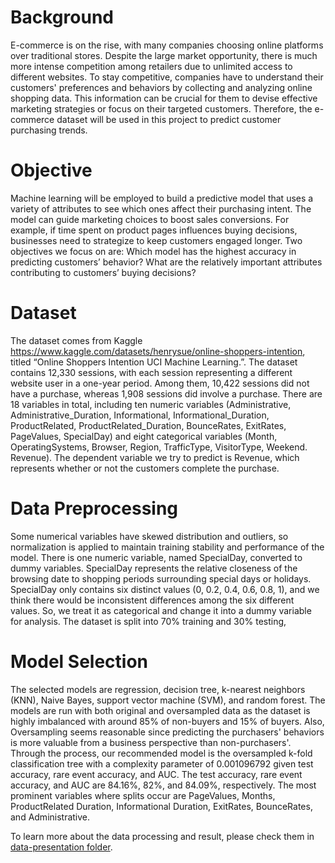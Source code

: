 # Background
E-commerce is on the rise, with many companies choosing online platforms over traditional stores. Despite the large market opportunity, there is much more intense competition among retailers due to unlimited access to different websites. To stay competitive, companies have to understand their customers' preferences and behaviors by collecting and analyzing online shopping data. This information can be crucial for them to devise effective marketing strategies or focus on their targeted customers. Therefore, the e-commerce dataset will be used in this project to predict customer purchasing trends. 

# Objective
Machine learning will be employed to build a predictive model that uses a variety of attributes to see which ones affect their purchasing intent. The model can guide marketing choices to boost sales conversions. For example, if time spent on product pages influences buying decisions, businesses need to strategize to keep customers engaged longer. Two objectives we focus on are: 
Which model has the highest accuracy in predicting customers’ behavior? 
What are the relatively important attributes contributing to customers’ buying decisions? 

# Dataset 
The dataset comes from Kaggle https://www.kaggle.com/datasets/henrysue/online-shoppers-intention, titled “Online Shoppers Intention UCI Machine Learning.”. The dataset contains 12,330 sessions, with each session representing a different website user in a one-year period. Among them, 10,422 sessions did not have a purchase, whereas 1,908 sessions did involve a purchase. There are 18 variables in total, including ten numeric variables (Administrative, Administrative_Duration, Informational, Informational_Duration, ProductRelated, ProductRelated_Duration, BounceRates, ExitRates, PageValues, SpecialDay) and eight categorical variables (Month, OperatingSystems, Browser, Region, TrafficType, VisitorType, Weekend. Revenue). The dependent variable we try to predict is Revenue, which represents whether or not the customers complete the purchase. 

# Data Preprocessing
Some numerical variables have skewed distribution and outliers, so normalization is applied to maintain training stability and performance of the model. There is one numeric variable, named SpecialDay, converted to dummy variables. SpecialDay represents the relative closeness of the browsing date to shopping periods surrounding special days or holidays. SpecialDay only contains six distinct values (0, 0.2, 0.4, 0.6, 0.8, 1), and we think there would be inconsistent differences among the six different values. So, we treat it as categorical and change it into a dummy variable for analysis. The dataset is split into 70% training and 30% testing, 

# Model Selection 
The selected models are regression, decision tree, k-nearest neighbors (KNN), Naive Bayes, support vector machine (SVM), and random forest. The models are run with both original and oversampled data as the dataset is highly imbalanced with around 85% of non-buyers and 15% of buyers. Also, Oversampling seems reasonable since predicting the purchasers' behaviors is more valuable from a business perspective than non-purchasers'. Through the process, our recommended model is the oversampled k-fold classification tree with a complexity parameter of 0.001096792 given test accuracy, rare event accuracy, and AUC. The test accuracy, rare event accuracy, and AUC are 84.16%, 82%, and 84.09%, respectively. The most prominent variables where splits occur are PageValues, Months, ProductRelated Duration, Informational Duration, ExitRates, BounceRates, and Administrative. 

To learn more about the data processing and result, please check them in [data-presentation folder](/data-presentation/).
